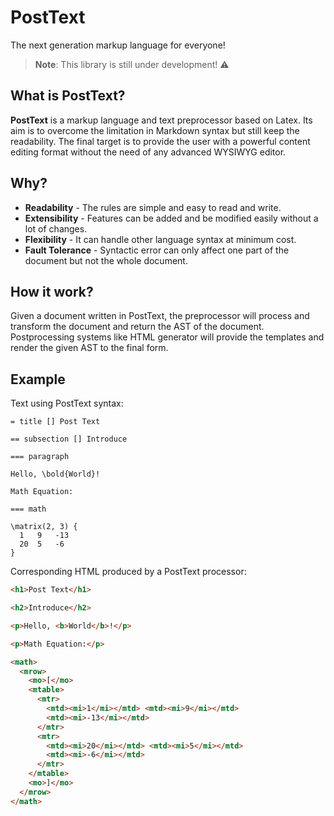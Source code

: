 # PostText

The next generation markup language for everyone!

> **Note**: This library is still under development! ⚠

## What is PostText?

**PostText** is a markup language and text preprocessor based on Latex. Its aim is to overcome the limitation in Markdown syntax but still keep the readability. The final target is to provide the user with a powerful content editing format without the need of any advanced WYSIWYG editor.

## Why?

- **Readability** - The rules are simple and easy to read and write.
- **Extensibility** - Features can be added and be modified easily without a lot of changes.
- **Flexibility** - It can handle other language syntax at minimum cost. 
- **Fault Tolerance** - Syntactic error can only affect one part of the document but not the whole document.

## How it work?

Given a document written in PostText, the preprocessor will process and transform the document and return the AST of the document. Postprocessing systems like HTML generator will provide the templates and render the given AST to the final form. 

## Example

Text using PostText syntax:

```
= title [] Post Text

== subsection [] Introduce

=== paragraph

Hello, \bold{World}!

Math Equation:

=== math

\matrix(2, 3) {
  1   9   -13
  20  5   -6
}
```

Corresponding HTML produced by a PostText processor:

```html
<h1>Post Text</h1>

<h2>Introduce</h2>

<p>Hello, <b>World</b>!</p>

<p>Math Equation:</p>

<math>
  <mrow>
    <mo>[</mo>
    <mtable>
      <mtr>
        <mtd><mi>1</mi></mtd> <mtd><mi>9</mi></mtd>
        <mtd><mi>-13</mi></mtd>
      </mtr>
      <mtr>
        <mtd><mi>20</mi></mtd> <mtd><mi>5</mi></mtd>
        <mtd><mi>-6</mi></mtd>
      </mtr>
    </mtable>
    <mo>]</mo>
  </mrow>
</math>
```
